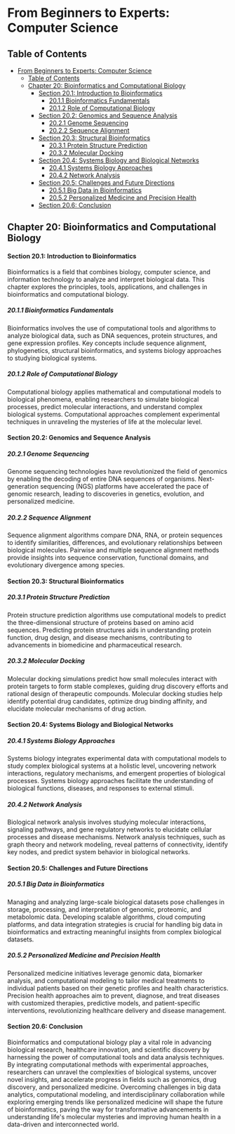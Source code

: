 # From Beginners to Experts: Computer Science

## Table of Contents

- [From Beginners to Experts: Computer Science](#from-beginners-to-experts-computer-science)
  - [Table of Contents](#table-of-contents)
  - [Chapter 20: Bioinformatics and Computational Biology](#chapter-20-bioinformatics-and-computational-biology)
      - [Section 20.1: Introduction to Bioinformatics](#section-201-introduction-to-bioinformatics)
        - [20.1.1 Bioinformatics Fundamentals](#2011-bioinformatics-fundamentals)
        - [20.1.2 Role of Computational Biology](#2012-role-of-computational-biology)
      - [Section 20.2: Genomics and Sequence Analysis](#section-202-genomics-and-sequence-analysis)
        - [20.2.1 Genome Sequencing](#2021-genome-sequencing)
        - [20.2.2 Sequence Alignment](#2022-sequence-alignment)
      - [Section 20.3: Structural Bioinformatics](#section-203-structural-bioinformatics)
        - [20.3.1 Protein Structure Prediction](#2031-protein-structure-prediction)
        - [20.3.2 Molecular Docking](#2032-molecular-docking)
      - [Section 20.4: Systems Biology and Biological Networks](#section-204-systems-biology-and-biological-networks)
        - [20.4.1 Systems Biology Approaches](#2041-systems-biology-approaches)
        - [20.4.2 Network Analysis](#2042-network-analysis)
      - [Section 20.5: Challenges and Future Directions](#section-205-challenges-and-future-directions)
        - [20.5.1 Big Data in Bioinformatics](#2051-big-data-in-bioinformatics)
        - [20.5.2 Personalized Medicine and Precision Health](#2052-personalized-medicine-and-precision-health)
      - [Section 20.6: Conclusion](#section-206-conclusion)

## Chapter 20: Bioinformatics and Computational Biology

#### Section 20.1: Introduction to Bioinformatics

Bioinformatics is a field that combines biology, computer science, and information technology to analyze and interpret biological data. This chapter explores the principles, tools, applications, and challenges in bioinformatics and computational biology.

##### 20.1.1 Bioinformatics Fundamentals

Bioinformatics involves the use of computational tools and algorithms to analyze biological data, such as DNA sequences, protein structures, and gene expression profiles. Key concepts include sequence alignment, phylogenetics, structural bioinformatics, and systems biology approaches to studying biological systems.

##### 20.1.2 Role of Computational Biology

Computational biology applies mathematical and computational models to biological phenomena, enabling researchers to simulate biological processes, predict molecular interactions, and understand complex biological systems. Computational approaches complement experimental techniques in unraveling the mysteries of life at the molecular level.

#### Section 20.2: Genomics and Sequence Analysis

##### 20.2.1 Genome Sequencing

Genome sequencing technologies have revolutionized the field of genomics by enabling the decoding of entire DNA sequences of organisms. Next-generation sequencing (NGS) platforms have accelerated the pace of genomic research, leading to discoveries in genetics, evolution, and personalized medicine.

##### 20.2.2 Sequence Alignment

Sequence alignment algorithms compare DNA, RNA, or protein sequences to identify similarities, differences, and evolutionary relationships between biological molecules. Pairwise and multiple sequence alignment methods provide insights into sequence conservation, functional domains, and evolutionary divergence among species.

#### Section 20.3: Structural Bioinformatics

##### 20.3.1 Protein Structure Prediction

Protein structure prediction algorithms use computational models to predict the three-dimensional structure of proteins based on amino acid sequences. Predicting protein structures aids in understanding protein function, drug design, and disease mechanisms, contributing to advancements in biomedicine and pharmaceutical research.

##### 20.3.2 Molecular Docking

Molecular docking simulations predict how small molecules interact with protein targets to form stable complexes, guiding drug discovery efforts and rational design of therapeutic compounds. Molecular docking studies help identify potential drug candidates, optimize drug binding affinity, and elucidate molecular mechanisms of drug action.

#### Section 20.4: Systems Biology and Biological Networks

##### 20.4.1 Systems Biology Approaches

Systems biology integrates experimental data with computational models to study complex biological systems at a holistic level, uncovering network interactions, regulatory mechanisms, and emergent properties of biological processes. Systems biology approaches facilitate the understanding of biological functions, diseases, and responses to external stimuli.

##### 20.4.2 Network Analysis

Biological network analysis involves studying molecular interactions, signaling pathways, and gene regulatory networks to elucidate cellular processes and disease mechanisms. Network analysis techniques, such as graph theory and network modeling, reveal patterns of connectivity, identify key nodes, and predict system behavior in biological networks.

#### Section 20.5: Challenges and Future Directions

##### 20.5.1 Big Data in Bioinformatics

Managing and analyzing large-scale biological datasets pose challenges in storage, processing, and interpretation of genomic, proteomic, and metabolomic data. Developing scalable algorithms, cloud computing platforms, and data integration strategies is crucial for handling big data in bioinformatics and extracting meaningful insights from complex biological datasets.

##### 20.5.2 Personalized Medicine and Precision Health

Personalized medicine initiatives leverage genomic data, biomarker analysis, and computational modeling to tailor medical treatments to individual patients based on their genetic profiles and health characteristics. Precision health approaches aim to prevent, diagnose, and treat diseases with customized therapies, predictive models, and patient-specific interventions, revolutionizing healthcare delivery and disease management.

#### Section 20.6: Conclusion

Bioinformatics and computational biology play a vital role in advancing biological research, healthcare innovation, and scientific discovery by harnessing the power of computational tools and data analysis techniques. By integrating computational methods with experimental approaches, researchers can unravel the complexities of biological systems, uncover novel insights, and accelerate progress in fields such as genomics, drug discovery, and personalized medicine. Overcoming challenges in big data analytics, computational modeling, and interdisciplinary collaboration while exploring emerging trends like personalized medicine will shape the future of bioinformatics, paving the way for transformative advancements in understanding life's molecular mysteries and improving human health in a data-driven and interconnected world.